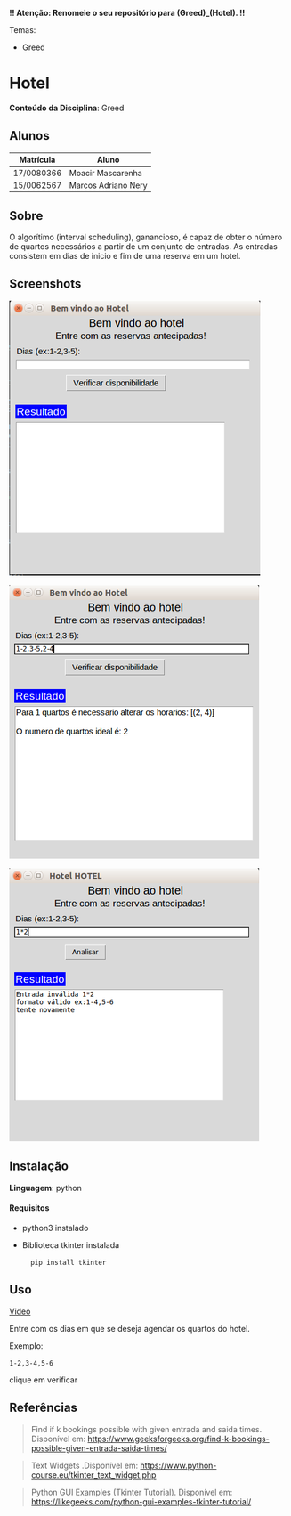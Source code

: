 **!! Atenção: Renomeie o seu repositório para (Greed)_(Hotel). !!** 

Temas:
 - Greed

# Hotel


**Conteúdo da Disciplina**: Greed<br>

## Alunos
|Matrícula | Aluno |
| -- | -- |
| 17/0080366  |  Moacir Mascarenha |
| 15/0062567  |  Marcos Adriano Nery |

## Sobre

O algorítimo (interval scheduling), ganancioso, é capaz de obter o número de quartos necessários a partir de um conjunto de entradas. As entradas consistem em dias de inicio e fim de uma reserva em um hotel.

## Screenshots

![Tela1](./img/tela1.png)

![Tela2](./img/tela2.png)

![Tela3](./img/tela3.png)

## Instalação 
**Linguagem**: python<br>

#### Requisitos

- python3 instalado
- Biblioteca tkinter instalada
    
        pip install tkinter

## Uso 
[Video](./img/video.mp4)

Entre com os dias em que se deseja agendar os quartos do hotel.

Exemplo:
 
    1-2,3-4,5-6

clique em verificar




## Referências
> Find if k bookings possible with given entrada and saida times. Disponível em: https://www.geeksforgeeks.org/find-k-bookings-possible-given-entrada-saida-times/

> Text Widgets .Disponível em: https://www.python-course.eu/tkinter_text_widget.php

> Python GUI Examples (Tkinter Tutorial). Disponível em: https://likegeeks.com/python-gui-examples-tkinter-tutorial/



